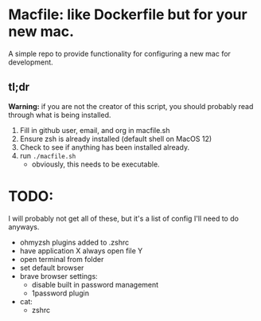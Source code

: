 # Macfile: like Dockerfile but for your new mac.

A simple repo to provide functionality for configuring a new mac for development.

## tl;dr 
**Warning:** if you are not the creator of this script, you should probably read through what is being installed. 

1. Fill in github user, email, and org in macfile.sh
2. Ensure zsh is already installed (default shell on MacOS 12)
3. Check to see if anything has been installed already.
4. run `./macfile.sh`
   - obviously, this needs to be executable.

# TODO:
I will probably not get all of these, but it's a list of config I'll need to do anyways.
- ohmyzsh plugins added to .zshrc
- have application X always open file Y
- open terminal from folder
- set default browser
- brave browser settings:
    - disable built in password management
    - 1password plugin
- cat:
    - zshrc
